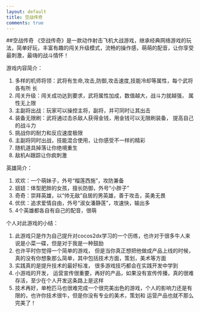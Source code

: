 ```yaml
---
layout: default
title: 空战传奇
comments: true
---
```


##空战传奇
《空战传奇》是一款动作射击飞机大战游戏，继承经典网络游戏的玩法，简单好玩，丰富有趣的闯关升级模式，流畅的操作感，萌萌的配音，让你享受最刺激，最嗨的战斗情怀！  
  
游戏内容简介：    
   1. 多样的机师将领：武将有生命,攻击,防御,攻击速度,技能冷却等属性，每个武将各有所 长
   2. 闯关升级：闯关成功达到要求，武将属性加成，数值越大，战斗力就越强， 属性无上限
   3. 主副将出战：玩家可以操控主将，副将，并可同时让其出击
   4. 装备无限刷：武将通过击杀敌人获得金钱，用金钱可以无限刷装备， 提高自己的战斗力
   5. 挑战你的耐力和反应速度极限
   6. 主副将同时出战，技能混合使用，让你感受不一样的精彩
   7. 随机道具掉落让你绝境重生
   8. 敌机Ai跟踪让你疯刺激

英雄简介：   
   1. 欢欢：一个萌妹子，外号“榴莲西施”，攻防兼备
   2. 妞妞：体型肥胖的女孩，擅长防御，外号“小胖子”
   3. 奇奇：崇拜英雄，以“帅无敌”自居的男英雄，善于攻击，英勇无畏
   4. 优优：追求爱情自由，外号“淑女潘静莲”，攻速快，输出多
   5. 4个英雄都各自有自己的配音，很萌

个人对此游戏的小结：   
   1. 此游戏只是作为自己提升对cocos2dx学习的一个历练，也许对于很多牛人来说是小菜一碟，但是对于我是一种鼓励
   2. 也许平时你觉得一个简单的游戏， 但是当你真正想把他做成产品上线的时候，            真的没有你想象那么简单，其中包括技术方面，策划，美术等方面
   3. 实践真的是提升技术的最好标准， 很多游戏技巧都会在实践开发中学到
   4. 小游戏的开发， 运营宣传很重要，再好的产品，如果没有宣传传播，真的很难存活，至少在个人开发这条路上是这样
   5. 技术再好，单枪匹马也很难完成一个很完美出色的游戏，个人的影响力还是有限的，也许你技术很牛，但是你没有专业的美术，策划和     运营产品也就不那么完美了！



